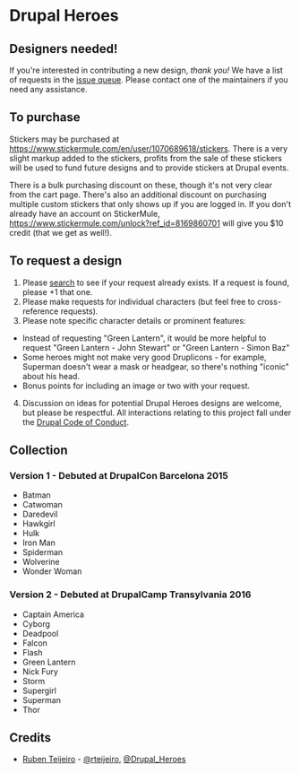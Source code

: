 # Drupal Heroes

## Designers needed!

If you're interested in contributing a new design, *thank you!* We have a list of requests in the [issue queue](https://github.com/akalata/drupalheroes/issues). Please contact one of the maintainers if you need any assistance.

## To purchase

Stickers may be purchased at https://www.stickermule.com/en/user/1070689618/stickers. There is a very slight markup added to the stickers, profits from the sale of these stickers will be used to fund future designs and to provide stickers at Drupal events.

There is a bulk purchasing discount on these, though it's not very clear from the cart page. There's also an additional discount on purchasing multiple custom stickers that only shows up if you are logged in. If you don't already have an account on StickerMule, https://www.stickermule.com/unlock?ref_id=8169860701 will give you $10 credit (that we get as well!).

## To request a design

1. Please [search](https://github.com/akalata/drupalheroes/search?type=issues) to see if your request already exists. If a request is found, please +1 that one.
2. Please make requests for individual characters (but feel free to cross-reference requests).
3. Please note specific character details or prominent features:
  * Instead of requesting "Green Lantern", it would be more helpful to request "Green Lantern - John Stewart" or "Green Lantern - Simon Baz"
  * Some heroes might not make very good Druplicons - for example, Superman doesn't wear a mask or headgear, so there's nothing "iconic" about his head.
  * Bonus points for including an image or two with your request.
4. Discussion on ideas for potential Drupal Heroes designs are welcome, but please be respectful. All interactions relating to this project fall under the [Drupal Code of Conduct](https://www.drupal.org/dcoc).

## Collection

### Version 1 - Debuted at DrupalCon Barcelona 2015

* Batman
* Catwoman
* Daredevil
* Hawkgirl
* Hulk
* Iron Man
* Spiderman
* Wolverine
* Wonder Woman

### Version 2 - Debuted at DrupalCamp Transylvania 2016

* Captain America
* Cyborg
* Deadpool
* Falcon
* Flash
* Green Lantern
* Nick Fury
* Storm
* Supergirl
* Superman
* Thor

## Credits

* [Ruben Teijeiro](https://www.drupal.org/u/rteijeiro) - [@rteijeiro](https://twitter.com/rteijeiro), [@Drupal_Heroes](https://twitter.com/drupal_heroes)
